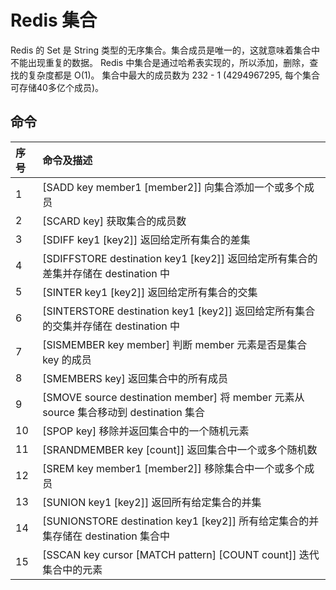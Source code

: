 # Redis 集合

Redis 的 Set 是 String 类型的无序集合。集合成员是唯一的，这就意味着集合中不能出现重复的数据。 Redis 中集合是通过哈希表实现的，所以添加，删除，查找的复杂度都是 O\(1\)。 集合中最大的成员数为 232 - 1 \(4294967295, 每个集合可存储40多亿个成员\)。

## 命令

| 序号 | 命令及描述 |
| :--- | :--- |
| 1 | \[SADD key member1 \[member2\]\]  向集合添加一个或多个成员 |
| 2 | \[SCARD key\]  获取集合的成员数 |
| 3 | \[SDIFF key1 \[key2\]\] 返回给定所有集合的差集 |
| 4 | \[SDIFFSTORE destination key1 \[key2\]\] 返回给定所有集合的差集并存储在 destination 中 |
| 5 | \[SINTER key1 \[key2\]\] 返回给定所有集合的交集 |
| 6 | \[SINTERSTORE destination key1 \[key2\]\] 返回给定所有集合的交集并存储在 destination 中 |
| 7 | \[SISMEMBER key member\]  判断 member 元素是否是集合 key 的成员 |
| 8 | \[SMEMBERS key\]  返回集合中的所有成员 |
| 9 | \[SMOVE source destination member\]  将 member 元素从 source 集合移动到 destination 集合 |
| 10 | \[SPOP key\] 移除并返回集合中的一个随机元素 |
| 11 | \[SRANDMEMBER key \[count\]\] 返回集合中一个或多个随机数 |
| 12 | \[SREM key member1 \[member2\]\] 移除集合中一个或多个成员 |
| 13 | \[SUNION key1 \[key2\]\] 返回所有给定集合的并集 |
| 14 | \[SUNIONSTORE destination key1 \[key2\]\] 所有给定集合的并集存储在 destination 集合中 |
| 15 | \[SSCAN key cursor \[MATCH pattern\] \[COUNT count\]\]  迭代集合中的元素 |

